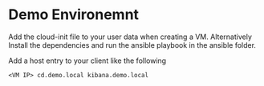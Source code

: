 # Demo Environemnt

Add the cloud-init file to your user data when creating a VM. Alternatively Install the dependencies and run the ansible playbook in the ansible folder.

Add a host entry to your client like the following

`<VM IP> cd.demo.local kibana.demo.local`
